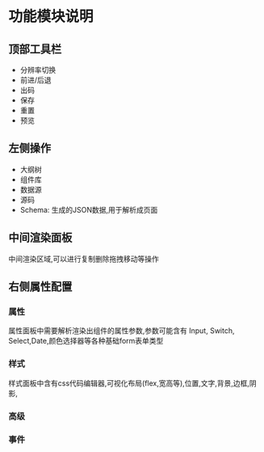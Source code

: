 # 功能模块说明
## 顶部工具栏
- 分辨率切换
- 前进/后退
- 出码
- 保存
- 重置
- 预览

## 左侧操作
- 大纲树
- 组件库
- 数据源
- 源码
- Schema: 生成的JSON数据,用于解析成页面
## 中间渲染面板
中间渲染区域,可以进行复制删除拖拽移动等操作

## 右侧属性配置
### 属性
  属性面板中需要解析渲染出组件的属性参数,参数可能含有 Input, Switch, Select,Date,颜色选择器等各种基础form表单类型
### 样式
  样式面板中含有css代码编辑器,可视化布局(flex,宽高等),位置,文字,背景,边框,阴影,
### 高级
### 事件